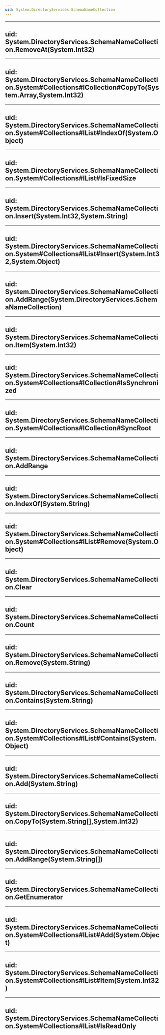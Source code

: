 ```yaml
---
uid: System.DirectoryServices.SchemaNameCollection
---
```


---
uid: System.DirectoryServices.SchemaNameCollection.RemoveAt(System.Int32)
---

---
uid: System.DirectoryServices.SchemaNameCollection.System#Collections#ICollection#CopyTo(System.Array,System.Int32)
---

---
uid: System.DirectoryServices.SchemaNameCollection.System#Collections#IList#IndexOf(System.Object)
---

---
uid: System.DirectoryServices.SchemaNameCollection.System#Collections#IList#IsFixedSize
---

---
uid: System.DirectoryServices.SchemaNameCollection.Insert(System.Int32,System.String)
---

---
uid: System.DirectoryServices.SchemaNameCollection.System#Collections#IList#Insert(System.Int32,System.Object)
---

---
uid: System.DirectoryServices.SchemaNameCollection.AddRange(System.DirectoryServices.SchemaNameCollection)
---

---
uid: System.DirectoryServices.SchemaNameCollection.Item(System.Int32)
---

---
uid: System.DirectoryServices.SchemaNameCollection.System#Collections#ICollection#IsSynchronized
---

---
uid: System.DirectoryServices.SchemaNameCollection.System#Collections#ICollection#SyncRoot
---

---
uid: System.DirectoryServices.SchemaNameCollection.AddRange
---

---
uid: System.DirectoryServices.SchemaNameCollection.IndexOf(System.String)
---

---
uid: System.DirectoryServices.SchemaNameCollection.System#Collections#IList#Remove(System.Object)
---

---
uid: System.DirectoryServices.SchemaNameCollection.Clear
---

---
uid: System.DirectoryServices.SchemaNameCollection.Count
---

---
uid: System.DirectoryServices.SchemaNameCollection.Remove(System.String)
---

---
uid: System.DirectoryServices.SchemaNameCollection.Contains(System.String)
---

---
uid: System.DirectoryServices.SchemaNameCollection.System#Collections#IList#Contains(System.Object)
---

---
uid: System.DirectoryServices.SchemaNameCollection.Add(System.String)
---

---
uid: System.DirectoryServices.SchemaNameCollection.CopyTo(System.String[],System.Int32)
---

---
uid: System.DirectoryServices.SchemaNameCollection.AddRange(System.String[])
---

---
uid: System.DirectoryServices.SchemaNameCollection.GetEnumerator
---

---
uid: System.DirectoryServices.SchemaNameCollection.System#Collections#IList#Add(System.Object)
---

---
uid: System.DirectoryServices.SchemaNameCollection.System#Collections#IList#Item(System.Int32)
---

---
uid: System.DirectoryServices.SchemaNameCollection.System#Collections#IList#IsReadOnly
---
